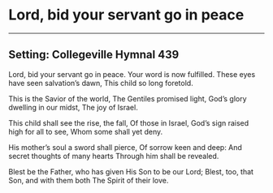 # Lord, bid your servant go in peace

***

## Setting: Collegeville Hymnal 439

Lord, bid your servant go in peace.
Your word is now fulfilled. 
These eyes have seen salvation’s dawn,
This child so long foretold.

This is the Savior of the world,
The Gentiles promised light,
God’s glory dwelling in our midst,
The joy of Israel.

This child shall see the rise, the fall,
Of those in Israel,
God’s sign raised high for all to see,
Whom some shall yet deny.

His mother’s soul a sword shall pierce,
Of sorrow keen and deep:
And secret thoughts of many hearts
Through him shall be revealed.

Blest be the Father, who has given
His Son to be our Lord;
Blest, too, that Son, and with them both
The Spirit of their love.